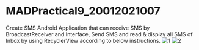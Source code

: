 # MADPractical9_20012021007
Create SMS Android Application that can receive SMS by BroadcastReceiver and Interface, Send SMS and read &amp; display all SMS of Inbox by using RecyclerView according to below instructions.
![1](https://user-images.githubusercontent.com/110403688/202897638-8016586a-fded-4780-8b02-fc712988bbec.png)
![2](https://user-images.githubusercontent.com/110403688/202897649-5f75575b-4bd5-4f53-bdf9-bab08da004cd.png)
